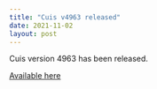 ```yaml
---
title: "Cuis v4963 released"
date: 2021-11-02
layout: post
---
```


Cuis version 4963 has been released.

[Available here](https://github.com/Cuis-Smalltalk/Cuis-Smalltalk-Dev/tree/30d718b62e372a7326d2458c189db0e159ee22d9)
